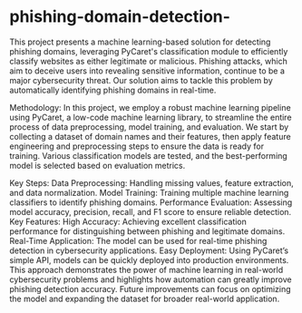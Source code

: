 # phishing-domain-detection-

This project presents a machine learning-based solution for detecting phishing domains, leveraging PyCaret's classification module to efficiently classify websites as either legitimate or malicious. Phishing attacks, which aim to deceive users into revealing sensitive information, continue to be a major cybersecurity threat. Our solution aims to tackle this problem by automatically identifying phishing domains in real-time.

Methodology:
In this project, we employ a robust machine learning pipeline using PyCaret, a low-code machine learning library, to streamline the entire process of data preprocessing, model training, and evaluation. We start by collecting a dataset of domain names and their features, then apply feature engineering and preprocessing steps to ensure the data is ready for training. Various classification models are tested, and the best-performing model is selected based on evaluation metrics.

Key Steps:
Data Preprocessing: Handling missing values, feature extraction, and data normalization.
Model Training: Training multiple machine learning classifiers to identify phishing domains.
Performance Evaluation: Assessing model accuracy, precision, recall, and F1 score to ensure reliable detection.
Key Features:
High Accuracy: Achieving excellent classification performance for distinguishing between phishing and legitimate domains.
Real-Time Application: The model can be used for real-time phishing detection in cybersecurity applications.
Easy Deployment: Using PyCaret’s simple API, models can be quickly deployed into production environments.
This approach demonstrates the power of machine learning in real-world cybersecurity problems and highlights how automation can greatly improve phishing detection accuracy. Future improvements can focus on optimizing the model and expanding the dataset for broader real-world application.

